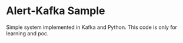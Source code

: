 # Alert-Kafka Sample
Simple system implemented in Kafka and Python. This code is only for learning and poc.
